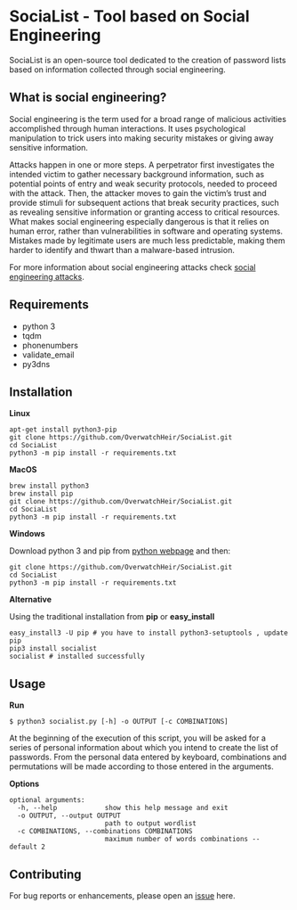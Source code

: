 # SociaList - Tool based on Social Engineering

SociaList is an open-source tool dedicated to the creation of password lists based on information 
collected through social engineering.

What is social engineering?
---------------------------

Social engineering is the term used for a broad range of malicious activities accomplished through human interactions. It uses psychological manipulation to trick users into making security mistakes or giving away sensitive information.

Attacks happen in one or more steps. A perpetrator first investigates the intended victim to gather necessary background information, such as potential points of entry and weak security protocols, needed to proceed with the attack. Then, the attacker moves to gain the victim’s trust and provide stimuli for subsequent actions that break security practices, such as revealing sensitive information or granting access to critical resources. What makes social engineering especially dangerous is that it relies on human error, rather than vulnerabilities in software and operating systems. Mistakes made by legitimate users are much less predictable, making them harder to identify and thwart than a malware-based intrusion.

For more information about social engineering attacks check [social engineering attacks].

Requirements
-------------------
  - python 3
  - tqdm
  - phonenumbers
  - validate_email
  - py3dns
  
Installation
-------------

**Linux**

 ```
 apt-get install python3-pip
 git clone https://github.com/OverwatchHeir/SociaList.git
 cd SociaList
 python3 -m pip install -r requirements.txt
 ```
 
**MacOS**
 ```
 brew install python3
 brew install pip
 git clone https://github.com/OverwatchHeir/SociaList.git
 cd SociaList
 python3 -m pip install -r requirements.txt
 ```
 **Windows**
 
 Download python 3 and pip from [python webpage] and then: 
 ```
 git clone https://github.com/OverwatchHeir/SociaList.git
 cd SociaList
 python3 -m pip install -r requirements.txt
 ```
 **Alternative**
 
 Using the traditional installation from **pip** or **easy_install**
 ```
 easy_install3 -U pip # you have to install python3-setuptools , update pip
 pip3 install socialist
 socialist # installed successfully
 ```
Usage
---------

**Run**

```$ python3 socialist.py [-h] -o OUTPUT [-c COMBINATIONS]```

At the beginning of the execution of this script, you will be asked for a series of personal information about which you intend to create the list of passwords. From the personal data entered by keyboard, combinations and permutations will be made according to those entered in the arguments.
 
**Options**
```
optional arguments:
  -h, --help            show this help message and exit
  -o OUTPUT, --output OUTPUT
                        path to output wordlist
  -c COMBINATIONS, --combinations COMBINATIONS
                        maximum number of words combinations -- default 2
```

Contributing
---------------

For bug reports or enhancements, please open an [issue] here.

[social engineering attacks]: https://www.incapsula.com/web-application-security/social-engineering-attack.html
[issue]: https://github.com/OverwatchHeir/SociaList/issues
[python webpage]: https://www.python.org/


